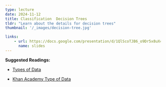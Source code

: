 ```yaml
---
type: lecture
date: 2024-11-12
title: Classification  Decision Trees
tldr: "Learn about the details for decision trees"
thumbnail: '/_images/decision-tree.jpg'

links: 
    - url: https://docs.google.com/presentation/d/1QlScoTJB6_o9Dr5x8uX4T2EovYwtsnpz/edit#slide=id.p1
      name: slides
---
```


**Suggested Readings:**
- [Types of Data](https://stats.libretexts.org/Courses/Las_Positas_College/Math_40%3A_Statistics_and_Probability/01%3A_The_Nature_of_Statistics/1.02%3A_Variables_and_Types_of_Data)

- [Khan Academy Type of Data](https://www.khanacademy.org/math/statistics-probability/probability-library)
